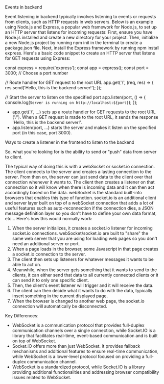 Events in backend

Event listening in backend typically involves listening to events or requests from clients, such as HTTP requests in web servers. Below is an example using Node.js and Express, a popular web framework for Node.js, to set up an HTTP server that listens for incoming requests:
First, ensure you have Node.js installed and create a new directory for your project. Then, initialize a new Node.js project by running npm init in the terminal to create a package.json file.
Next, install the Express framework by running npm install express.
Here's a basic code snippet to create an HTTP server that listens for GET requests using Express:

const express = require('express');
const app = express();
const port = 3000; // Choose a port number

// Route handler for GET request to the root URL
app.get('/', (req, res) => {
res.send('Hello, this is the backend server!');
});

// Start the server to listen on the specified port
app.listen(port, () => {
console.log(`Server is running on http://localhost:${port}`);
});

- app.get('/', ...) sets up a route handler for GET requests to the root URL ('/'). When a GET request is made to the root URL, it sends the response 'Hello, this is the backend server!'.
- app.listen(port, ...) starts the server and makes it listen on the specified port (in this case, port 3000).

Ways to create a listener in the frontend to listen to the backend

So, what you're looking for is the ability to send or "push" data from server to client.

The typical way of doing this is with a webSocket or socket.io connection. The client connects to the server and creates a lasting connection to the server. From then on, the server can just send data to the client over that connection whenever it wants to. The client then creates a listener on that connection so it will know when there is incoming data and it can then act accordingly based on the data.
webSocket is the standard built-into browsers that enables this type of function. socket.io is an additional client and server layer built on top of a webSocket connection that adds a lot of useful features such as auto-reconnection if the connection dies, a JSON message definition layer so you don't have to define your own data format, etc...
Here's how this would normally work:

1. When the server initializes, it creates a socket.io listener for incoming socket.io connections. webSocket/socket.io are built to "share" the same web server that you are using for loading web pages so you don't need an additional server or port.
2. When a page loads in the browser, some Javascript in that page creates a socket.io connection to the server.
3. The client then sets up listeners for whatever messages it wants to be able to act on.
4. Meanwhile, when the server gets something that it wants to send to the clients, it can either send that data to all currently connected clients or it can send it to only one specific client.
5. Then, the client's event listener will trigger and it will receive the data.
6. The client can then decide what it wants to do with the data, typically insert something in the current displayed page.
7. When the browser is changed to another web page, the socket.io connection will automatically be disconnected.

Key Differences:

- WebSocket is a communication protocol that provides full-duplex communication channels over a single connection, while Socket.IO is a library that facilitates real-time, event-based communication and is built on top of WebSocket.
- Socket.IO offers more than just WebSocket. It provides fallback mechanisms and additional features to ensure real-time communication, while WebSocket is a lower-level protocol focused on providing a full-duplex communication channel.
- WebSocket is a standardized protocol, while Socket.IO is a library providing additional functionalities and addressing browser compatibility issues related to WebSocket.
